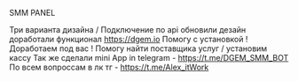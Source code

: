 SMM PANEL 

Три варианта дизайна / Подключение по api 
обновили дезайн доработали функционал https://dgem.io
Помогу с установкой ! Доработаем под вас !
Помогу найти поставщика услуг / установим кассу
Так же сделали mini App in telegram - https://t.me/DGEM_SMM_BOT
По всем вопроссам в лк тг - https://t.me/Alex_itWork
